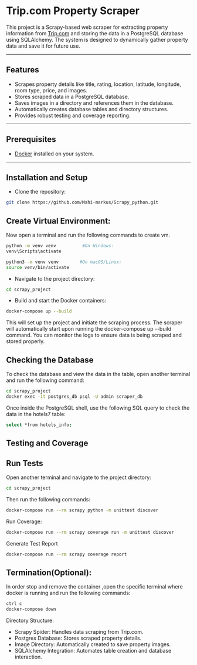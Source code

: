# Trip.com Property Scraper

This project is a Scrapy-based web scraper for extracting property information from [Trip.com](https://uk.trip.com/hotels/?locale=en-GB&curr=GBP) and storing the data in a PostgreSQL database using SQLAlchemy. The system is designed to dynamically gather property data and save it for future use.

---

## Features

- Scrapes property details like title, rating, location, latitude, longitude, room type, price, and images.
- Stores scraped data in a PostgreSQL database.
- Saves images in a directory and references them in the database.
- Automatically creates database tables and directory structures.
- Provides robust testing and coverage reporting.

---

## Prerequisites

- [Docker](https://www.docker.com/) installed on your system.

---

## Installation and Setup

- Clone the repository:

```bash
git clone https://github.com/Mahi-markus/Scrapy_python.git

```

## Create Virtual Environment:

Now open a terminal and run the following commands to create vm.

```bash
python -m venv venv          #On Windows:
venv\Scripts\activate
```

```bash
python3 -m venv venv        #On macOS/Linux:
source venv/bin/activate

```
- Navigate to the project directory:

```bash
cd scrapy_project
```

- Build and start the Docker containers:

```bash
docker-compose up --build
```

This will set up the project and initiate the scraping process.
The scraper will automatically start upon running the docker-compose up --build command. You can monitor the logs to ensure data is being scraped and stored properly.

## Checking the Database

To check the database and view the data in the table, open another terminal and run the following command:

```bash
cd scrapy_project
docker exec -it postgres_db psql -U admin scraper_db
```

Once inside the PostgreSQL shell, use the following SQL query to check the data in the hotels7 table:

```bash
select *from hotels_info;
```

## Testing and Coverage

## Run Tests

Open another terminal and navigate to the project directory:

```bash
cd scrapy_project
```

Then run the following commands:

```bash
docker-compose run --rm scrapy python -m unittest discover
```

Run Coverage:

```bash
docker-compose run --rm scrapy coverage run -m unittest discover
```

Generate Test Report

```bash
docker-compose run --rm scrapy coverage report
```

## Termination(Optional):
In order stop and remove the container ,open the specific terminal where docker is running and  run the following commands:

```bash
ctrl c
docker-compose down

```

Directory Structure:

- Scrapy Spider: Handles data scraping from Trip.com.
- Postgres Database: Stores scraped property details.
- Image Directory: Automatically created to save property images.
- SQLAlchemy Integration: Automates table creation and database interaction.
